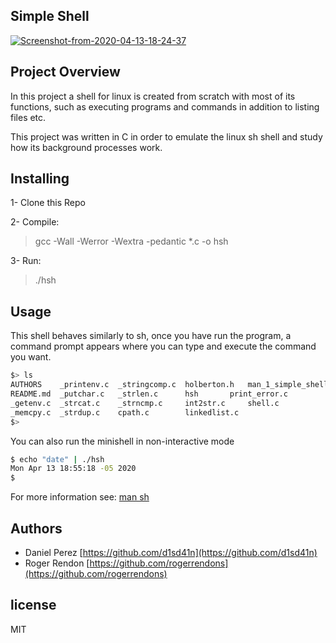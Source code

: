 ## Simple Shell

<a href="https://ibb.co/5KvDSFz"><img src="https://i.ibb.co/GHkw8T1/Screenshot-from-2020-04-13-18-24-37.png" alt="Screenshot-from-2020-04-13-18-24-37" border="0"></a>

## Project Overview
In this project a shell for linux is created from scratch with most of its functions, such as executing programs and commands in addition to listing files etc.

This project was written in C in order to emulate the linux sh shell and study how its background processes work.

## Installing
1- Clone this Repo

2- Compile: 
>  gcc -Wall -Werror -Wextra -pedantic *.c -o hsh

3- Run:
>  ./hsh
## Usage
This shell behaves similarly to sh, once you have run the program, a command prompt appears where you can type and execute the command you want.

```sh
$> ls
AUTHORS    _printenv.c	_stringcomp.c  holberton.h   man_1_simple_shell
README.md  _putchar.c	_strlen.c      hsh	     print_error.c
_getenv.c  _strcat.c	_strncmp.c     int2str.c     shell.c
_memcpy.c  _strdup.c	cpath.c        linkedlist.c
$>
```
You can also run the minishell in non-interactive mode

```sh
$ echo "date" | ./hsh
Mon Apr 13 18:55:18 -05 2020
$ 
```
For more information see: [man sh](https://linux.die.net/man/1/sh)

## Authors
* Daniel Perez [https://github.com/d1sd41n](https://github.com/d1sd41n)
* Roger Rendon [https://github.com/rogerrendons](https://github.com/rogerrendons)

## license
MIT
